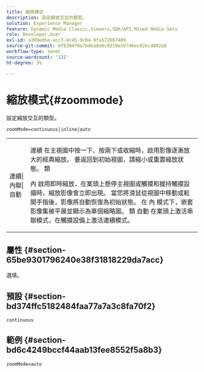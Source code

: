 ```yaml
---
title: 縮放模式
description: 設定縮放交互的類型。
solution: Experience Manager
feature: Dynamic Media Classic,Viewers,SDK/API,Mixed Media Sets
role: Developer,User
exl-id: a399ed5e-acc3-4c45-9c84-9fa572667489
source-git-commit: 6f838470a7bdea8e8c0219e59746ec82ecd802a8
workflow-type: tm+mt
source-wordcount: '131'
ht-degree: 3%

---
```


# 縮放模式{#zoommode}

設定縮放交互的類型。

`zoomMode=continuous|inline|auto`

<table id="table_E314540D347D47699C04EB80D20C0721"> 
 <tbody> 
  <tr> 
   <td colname="col1"> <p> <span class="codeph"> 連續|內聯|自動 </span> </p> </td> 
   <td colname="col2"> <p> <span class="codeph"> 連續 </span> 在主視圖中按一下、按兩下或收縮時，啟用影像逐漸放大的經典縮放。 要返回到初始視圖，請縮小或重置縮放狀態。 類 </p> <p> <span class="codeph"> 內 </span> 啟用即時縮放，在案頭上懸停主視圖或觸摸和握持觸摸設備時，縮放影像會立即出現。 當您將滑鼠從視圖中移動或鬆開手指後，影像將自動恢復為初始狀態。 在 <span class="codeph"> 內 </span> 模式下，嵌套影像集被平展並顯示為單個縮略圖。 類 <span class="codeph"> 自動 </span> 在案頭上激活串聯模式，在觸摸設備上激活連續模式。 </p> </td> 
  </tr> 
 </tbody> 
</table>

## 屬性 {#section-65be9301796240e38f31818229da7acc}

選填。

## 預設 {#section-bd374ffc5182484faa77a7a3c8fa70f2}

`continuous`

## 範例 {#section-bd6c4249bccf44aab13fee8552f5a8b3}

`zoomMode=auto`
